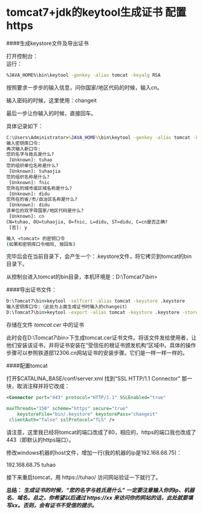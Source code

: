 # tomcat7+jdk的keytool生成证书 配置https


####生成keystore文件及导出证书

打开控制台：  
运行：
```bash
%JAVA_HOME%\bin\keytool -genkey -alias tomcat -keyalg RSA
```
按照要求一步步的输入信息，问你国家/地区代码的时候，输入cn。

输入密码的时候，这里使用：changeit

最后一步让你输入的时候，直接回车。

具体记录如下：
```cmd
C:\Users\Administrator>%JAVA_HOME%\bin\keytool -genkey -alias tomcat -keyalg RSA
输入密钥库口令:
再次输入新口令:
您的名字与姓氏是什么?
 [Unknown]: tuhao
您的组织单位名称是什么?
 [Unknown]: tuhaojia
您的组织名称是什么?
 [Unknown]: fnic
您所在的城市或区域名称是什么?
 [Unknown]: didu
您所在的省/市/自治区名称是什么?
 [Unknown]: didu
该单位的双字母国家/地区代码是什么?
 [Unknown]: cn
CN=tuhao, OU=tuhaojia, O=fnic, L=didu, ST=didu, C=cn是否正确?
 [否]: y

输入 <tomcat> 的密钥口令
(如果和密钥库口令相同, 按回车)
```
完毕后会在当前目录下，会产生一个：.keystore文件，将它拷贝到tomcat的bin目录下。

从控制台进入tomcat的bin目录，本机环境是：D:\Tomcat7\bin>


####导出证书文件：

```cmd
D:\Tomcat7\bin>keytool -selfcert -alias tomcat -keystore .keystore
输入密钥库口令:（此处为上面生成证书时输入的changeit）
D:\Tomcat7\bin>keytool -export -alias tomcat -keystore .keystore -storepass changeit -rfc -file tomcat.cer
```

存储在文件 *tomcat.cer* 中的证书

此时会在D:\Tomcat7\bin>下生成tomcat.cer证书文件。将该文件发给使用者，让他们安装该证书，并将证书安装在“受信任的根证书颁发机构”区域中。具体的操作步骤可以参照铁道部12306.cn网站证书的安装步骤。它们是一样一样一样的。


####配置tomcat

打开$CATALINA_BASE/conf/server.xml 找到“SSL HTTP/1.1 Connector” 那一块，取消注释并将它改成：
```xml
<Connector port="443" protocol="HTTP/1.1" SSLEnabled="true"

maxThreads="150" scheme="https" secure="true"
	keystoreFile="bin/.keystore" keystorePass="changeit" 
 clientAuth="false" sslProtocol="TLS" />
```
请注意，这里我已经将tomcat的端口改成了80，相应的，https的端口我也改成了443（即默认的https端口）。

修改windows机器的host文件，增加一行(我的机器的ip是192.168.68.75)：

192.168.68.75 tuhao

 接下来重启tomcat，用 https://tuhao/ 访问网站验证一下就行了。


**总结：**
***生成证书的时候，“您的名字与姓氏是什么”  一定要注意输入你的ip、机器名、域名，总之，你希望以后通过 https://xx 来访问你的网站的话，此处就要填写xx。否则，会有证书不受信的提示。***


